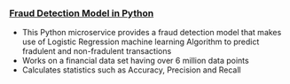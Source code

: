 ### [Fraud Detection Model in Python](https://github.com/vjpal3/Fraud-Detection-PythonML-Service)
  - This Python microservice provides a fraud detection model that makes use of Logistic Regression machine learning Algorithm to predict fradulent and non-fradulent transactions 
  - Works on a financial data set having over 6 million data points
  - Calculates statistics such as Accuracy, Precision and Recall
    


